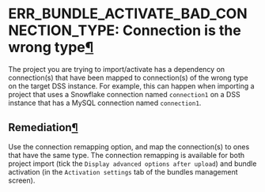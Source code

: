 ERR\_BUNDLE\_ACTIVATE\_BAD\_CONNECTION\_TYPE: Connection is the wrong type[¶](#err-bundle-activate-bad-connection-type-connection-is-the-wrong-type "Permalink to this heading")
================================================================================================================================================================================


The project you are trying to import/activate has a dependency on connection(s) that have been mapped to connection(s) of the wrong type on the target DSS instance. For example, this can happen when importing a project that uses a Snowflake connection named `connection1` on a DSS instance that has a MySQL connection named `connection1`.



Remediation[¶](#remediation "Permalink to this heading")
--------------------------------------------------------


Use the connection remapping option, and map the connection(s) to ones that have the same type.
The connection remapping is available for both project import (tick the `Display advanced options after upload`) and bundle activation (in the `Activation settings` tab of the bundles management screen).